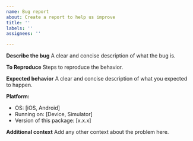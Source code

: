 ```yaml
---
name: Bug report
about: Create a report to help us improve
title: ''
labels: ''
assignees: ''

---
```


**Describe the bug**
A clear and concise description of what the bug is.

**To Reproduce**
Steps to reproduce the behavior.

**Expected behavior**
A clear and concise description of what you expected to happen.

**Platform:**
 - OS: [iOS, Android]
 - Running on: [Device, Simulator]
 - Version of this package: [x.x.x]

**Additional context**
Add any other context about the problem here.
